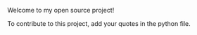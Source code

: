 Welcome to my open source project!

To contribute to this project, add your quotes in the python file. 
